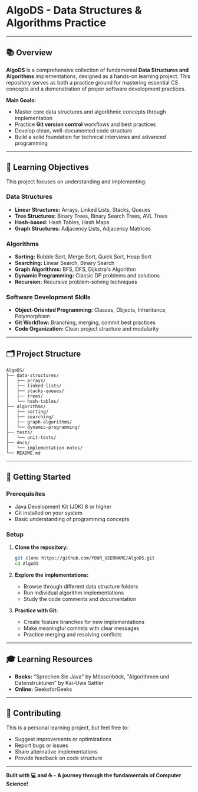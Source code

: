 # AlgoDS - Data Structures & Algorithms Practice

---

## 📚 Overview

**AlgoDS** is a comprehensive collection of fundamental **Data Structures and Algorithms** implementations, designed as a hands-on learning project. This repository serves as both a practice ground for mastering essential CS concepts and a demonstration of proper software development practices.

**Main Goals:**
- Master core data structures and algorithmic concepts through implementation
- Practice **Git version control** workflows and best practices  
- Develop clean, well-documented code structure
- Build a solid foundation for technical interviews and advanced programming

---

## 🎯 Learning Objectives

This project focuses on understanding and implementing:

### Data Structures
- **Linear Structures:** Arrays, Linked Lists, Stacks, Queues
- **Tree Structures:** Binary Trees, Binary Search Trees, AVL Trees
- **Hash-based:** Hash Tables, Hash Maps
- **Graph Structures:** Adjacency Lists, Adjacency Matrices

### Algorithms
- **Sorting:** Bubble Sort, Merge Sort, Quick Sort, Heap Sort
- **Searching:** Linear Search, Binary Search
- **Graph Algorithms:** BFS, DFS, Dijkstra's Algorithm
- **Dynamic Programming:** Classic DP problems and solutions
- **Recursion:** Recursive problem-solving techniques

### Software Development Skills
- **Object-Oriented Programming:** Classes, Objects, Inheritance, Polymorphism
- **Git Workflow:** Branching, merging, commit best practices
- **Code Organization:** Clean project structure and modularity
---

## 🗂️ Project Structure

```
AlgoDS/
├── data-structures/
│   ├── arrays/
│   ├── linked-lists/
│   ├── stacks-queues/
│   ├── trees/
│   └── hash-tables/
├── algorithms/
│   ├── sorting/
│   ├── searching/
│   ├── graph-algorithms/
│   └── dynamic-programming/
├── tests/
│   └── unit-tests/
├── docs/
│   └── implementation-notes/
└── README.md
```

---

## 🚀 Getting Started

### Prerequisites
- Java Development Kit (JDK) 8 or higher
- Git installed on your system
- Basic understanding of programming concepts

### Setup
1. **Clone the repository:**
   ```bash
   git clone https://github.com/YOUR_USERNAME/AlgoDS.git
   cd AlgoDS
   ```

2. **Explore the implementations:**
   - Browse through different data structure folders
   - Run individual algorithm implementations
   - Study the code comments and documentation

3. **Practice with Git:**
   - Create feature branches for new implementations
   - Make meaningful commits with clear messages
   - Practice merging and resolving conflicts

---

## 🎓 Learning Resources

- **Books:** "Sprechen Sie  Java" by Mössenböck, "Algorithmen und Datenstrukturen" by Kai-Uwe Sattler
- **Online:**  GeeksforGeeks

---

## 🤝 Contributing

This is a personal learning project, but feel free to:
- Suggest improvements or optimizations
- Report bugs or issues
- Share alternative implementations
- Provide feedback on code structure

---

**Built with 💻 and ☕ - A journey through the fundamentals of Computer Science!**
